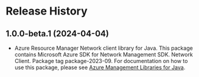 # Release History

## 1.0.0-beta.1 (2024-04-04)

- Azure Resource Manager Network client library for Java. This package contains Microsoft Azure SDK for Network Management SDK. Network Client. Package tag package-2023-09. For documentation on how to use this package, please see [Azure Management Libraries for Java](https://aka.ms/azsdk/java/mgmt).
